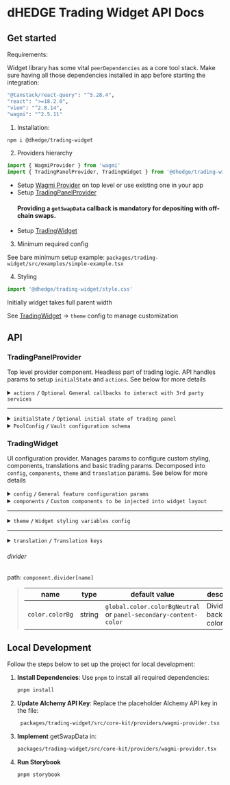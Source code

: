 # dHEDGE Trading Widget API Docs

## Get started

Requirements:

Widget library has some vital `peerDependencies` as a core tool stack. Make sure having all those dependencies installed in app before starting the integration:

```bash
"@tanstack/react-query": "^5.28.4",
"react": ">=18.2.0",
"viem": "^2.8.14",
"wagmi": "^2.5.11"
```

1. Installation:

```bash
npm i @dhedge/trading-widget
```

2. Providers hierarchy

```typescript jsx
import { WagmiProvider } from 'wagmi'
import { TradingPanelProvider, TradingWidget } from '@dhedge/trading-widget'
```

- Setup [Wagmi Provider](https://wagmi.sh/react/api/WagmiProvider) on top level or use existing one in your app
- Setup [TradingPanelProvider](#tradingpanelprovider)
  #### Providing a `getSwapData` callback is mandatory for depositing with off-chain swaps.
- Setup [TradingWidget](#tradingwidget)

3. Minimum required config

See bare minimum setup example: `packages/trading-widget/src/examples/simple-example.tsx`

4. Styling

```typescript jsx
import '@dhedge/trading-widget/style.css'
```

Initially widget takes full parent width

See [TradingWidget](#tradingwidget) -> `theme` config to manage customization

## API

### TradingPanelProvider

Top level provider component. Headless part of trading logic. API handles params to setup `initialState` and `actions`. See below for more details

<details>
<summary><code>actions</code> <code><b>/</b></code> <code>Optional General callbacks to interact with 3rd party services</code></summary>

> | name                           | type                                                                                                                                                                                                                                                                                                                                                                                                   | default value | description                                                                       |
> | ------------------------------ | ------------------------------------------------------------------------------------------------------------------------------------------------------------------------------------------------------------------------------------------------------------------------------------------------------------------------------------------------------------------------------------------------------ | ------------- | --------------------------------------------------------------------------------- |
> | `onUpdateSendTokenInput`       | (payload: Partial\<{ address: `Address`; symbol: `string`; value: `string`; decimals: `number`; isLoading?: `boolean` }\>) => void                                                                                                                                                                                                                                                                     | undefined     | triggers on send token change                                                     |
> | `onUpdateTradingSettings`      | (payload: Partial\<{ slippage: `number \| 'auto'`; minSlippage?: `number` isInfiniteAllowance: `boolean`; isMultiAssetWithdrawalEnabled: `boolean`; isCustomDepositOptionsDisabled?: `boolean`; isMaxSlippageLoading: `boolean` }\>) => void                                                                                                                                                           | undefined     | triggers on trading settings change                                               |
> | `onSetTradingType`             | (payload: `'deposit' \| 'withdraw'`) => void                                                                                                                                                                                                                                                                                                                                                           | undefined     | triggers on trading type change                                                   |
> | `onUpdateTradingModal`         | (payload: Partial\<{ isOpen: `boolean`; status: `'Success' \| 'None' \| 'Mining' \|  'Wallet'` }\>) => void                                                                                                                                                                                                                                                                                            | undefined     | triggers on trading modal change                                                  |
> | `onUpdateTransactions`         | (payload: AddTransaction \| UpdateTransaction \| RemoveTransaction) => void                                                                                                                                                                                                                                                                                                                            | undefined     | triggers on transaction action change                                             |
> | `onTradingSettleError`         | (error: `Error`) => void                                                                                                                                                                                                                                                                                                                                                                               | undefined     | triggers on trading settle error                                                  |
> | `onTransactionError`           | (error: `Error`, action: `TransactionAction` \| `undefined`, chainId?: `ChainId`, txHash?: `Address`) => void                                                                                                                                                                                                                                                                                          | undefined     | triggers on transaction error                                                     |
> | `onTransactionSuccess`         | (data: `WaitForTransactionReceiptReturnType`, action: `TransactionAction` \| `undefined`, link?: `string`) => void                                                                                                                                                                                                                                                                                     | undefined     | triggers on transaction success                                                   |
> | `onTransactionEstimationError` | (error: `EstimationError`, address: `Address`, chainId?: `ChainId`, account?: `Address`) => void                                                                                                                                                                                                                                                                                                       | undefined     | triggers on transaction estimation error                                          |
> | `onTokenSelector`              | (payload: { isOpen: `boolean`; entity: `'token' \| 'pool'` }) => void                                                                                                                                                                                                                                                                                                                                  | undefined     | triggers on token selector change                                                 |
> | `onLog`                        | (eventName: `string`, payload?: `Record<string, unknown>`) => void                                                                                                                                                                                                                                                                                                                                     | undefined     | triggers on log event                                                             |
> | `onSimulateTransaction`        | (payload: { chainId: `ChainId`; from: `Address`: to: `Address`; input: `string`; gas: `number`; value?: `string` }) => Promise<{ link?: `string`; simulation: { status: `boolean`; error_message: `string` } } \| null>                                                                                                                                                                                | undefined     | triggers to simulate transaction and get error details after failed tx estimation |
> | `getSwapData`                  | ({ signal: `AbortSignal`, variables: { chainId: `number`; sourceAddress: `Address`; destinationAddress: `Address`; walletAddress: `Address`; fromAddress: `Address`; amount: `string`; slippage: `string` } }) => Promise<{ destinationAmount: `string`; rawTransaction: `{ data: string }` ; routerKey: `'ONE_INCH' / 'ONE_INCH_V5' / 'ZERO_X' / 'PARASWAP' / 'PARASWAP_V6' / 'ODOS_V2'` } } \| null> | undefined     | provides off chain swap data based on send token value                            |

###### Source: `packages/trading-widget/src/core-kit/providers/index.tsx`

###### Default values: `undefined`

</details>

---

<details>
<summary><code>initialState</code> <code><b>/</b></code> <code>Optional initial state of trading panel</code></summary>

> | name                          | type                                                                                                                                                                                                                                              | default value                                                                                                                                          | description                                                                                     |
> | ----------------------------- | ------------------------------------------------------------------------------------------------------------------------------------------------------------------------------------------------------------------------------------------------- | ------------------------------------------------------------------------------------------------------------------------------------------------------ | ----------------------------------------------------------------------------------------------- |
> | `poolAddress`                 | Address                                                                                                                                                                                                                                           | `AddressZero`                                                                                                                                          | Current active pool address                                                                     |
> | `poolConfigMap`               | Record<Address, PoolConfig>                                                                                                                                                                                                                       | `{}`                                                                                                                                                   | Map of pool configs available for trading                                                       |
> | `settings`                    | { slippage: `number \| 'auto'`; minSlippage?: `number`; isInfiniteAllowance: `boolean`; isMultiAssetWithdrawalEnabled: `boolean`; isCustomDepositOptionsDisabled?: `boolean`; isMaxSlippageLoading: `boolean`; availableAggregators: `string[]` } | { slippage: `'auto'`; isInfiniteAllowance: `false`; isMultiAssetWithdrawalEnabled: `true`; isMaxSlippageLoading: `false`; availableAggregators: `[]` } | Panel settings                                                                                  |
> | `type`                        | 'deposit' \| 'withdraw'                                                                                                                                                                                                                           | `'deposit'`                                                                                                                                            | Trading type                                                                                    |
> | `input`                       | { sendToken: { address: `Address`; symbol: `string`; value: `string`; decimals: `number`; isLoading?: `boolean` }; receiveToken: { address: `Address`; symbol: `string`; value: `string`; decimals: `number`; isLoading?: `boolean` } }           | `poolConfigMap[poolAddress]`                                                                                                                           | Send/receive tokens pair                                                                        |
> | `entryFee`                    | { deposit: `number`; depositWithCustomCooldown: `number`; }                                                                                                                                                                                       | { deposit: `0`; depositWithCustomCooldown: `0.1` }                                                                                                     | Entry fee config map                                                                            |
> | `modal`                       | { isOpen: `boolean`; status: `'Success' \| 'None' \| 'Mining' \|  'Wallet'`; action: `'deposit' \| 'withdraw' \| 'approve  \`; link?: `string`; sendToken: TradingToken \| null; receiveToken: TradingToken \| null }                             | `{ isOpen: `false`,status: `'None'`, receiveToken: `null`, sendToken: `null` }`                                                                        | Trading modal state                                                                             |
> | `transactions`                | { action: `'deposit' \| 'withdraw' \| 'approve'`; symbol: `string`; chainId: `ChainId`; txHash?: `Address` }[]                                                                                                                                    | `[]`                                                                                                                                                   | Pending transactions                                                                            |
> | `poolFallbackData`            | { address: `Address`; managerLogicAddress?: `Address`; poolCompositions: `PoolComposition[]`; tokenPrice?: `string`; apy?: { value: `number`; currency: `'USD' \| 'ETH'` } }                                                                      | { address: `AddressZero` }                                                                                                                             | Current active pool fallback data to override or extend contract's response                     |
> | `defaultChainId`              | number (optional)                                                                                                                                                                                                                                 | undefined                                                                                                                                              | Chain id that will be returned from useNetwork wagmi hook when connected to unsupported network |
> | `customDepositTokensPerChain` | Record<ChainId, TradingToken[]>                                                                                                                                                                                                                   | `undefined`                                                                                                                                            | Per-chain map of extra deposit tokens that are appended to `depositParams.customTokens`.        |

###### Source: `packages/trading-widget/src/core-kit/providers/index.tsx`

###### Default values: `packages/trading-widget/src/core-kit/providers/index.tsx`

</details>

<details>
<summary><code>PoolConfig</code> <code><b>/</b></code> <code>Vault configuration schema</code></summary>

> | name                                        | type                                   | default value | description                                                                                                                             |
> | ------------------------------------------- | -------------------------------------- | ------------- | --------------------------------------------------------------------------------------------------------------------------------------- |
> | `address`                                   | `Address`                              | —             | Vault contract address                                                                                                                  |
> | `symbol`                                    | `string`                               | —             | Vault token symbol                                                                                                                      |
> | `chainId`                                   | `ChainId`                              | —             | Chain identifier where the vault lives                                                                                                  |
> | `depositParams.customTokens`                | `TradingToken[]`                       | `[]`          | List of additional assets accepted for deposits                                                                                         |
> | `depositParams.defaultDepositTokenSymbol`   | `string`                               | `undefined`   | Symbol of token to pre-select by default when switching to the **Deposit** tab                                                          |
> | `withdrawParams.customTokens`               | `TradingToken[]`                       | `[]`          | List of single-asset options available for withdrawals                                                                                  |
> | `withdrawParams.defaultWithdrawTokenSymbol` | `string`                               | `undefined`   | Symbol of token to pre-select by default when switching to the **Withdraw** tab (falls back to first `customTokens` item if undefined). |
> | `deprecated`                                | `boolean`                              | `false`       | Marks vault as deprecated and blocks trading operations                                                                                 |
> | `maintenance`                               | `boolean`                              | `false`       | Enables global vault maintenance mode (blocks deposits & withdrawals)                                                                   |
> | `maintenanceDeposits`                       | `boolean`                              | `false`       | Blocks only deposits                                                                                                                    |
> | `maintenanceWithdrawals`                    | `boolean`                              | `false`       | Blocks only withdrawals                                                                                                                 |
> | `pricingAsset`                              | `{ address: Address; symbol: string }` | `undefined`   | Pricing asset used for limit orders                                                                                                     |

###### Source: `packages/trading-widget/src/core-kit/types/config.types.ts`

</details>

### TradingWidget

UI configuration provider. Manages params to configure custom styling, components, translations and basic trading params. Decomposed into `config`, `components`, `theme` and `translation` params. See below for more details

<details>
<summary><code>config</code> <code><b>/</b></code> <code>General feature configuration params</code></summary>

##### params

> | name                               | type                                                           | default value                | description                                                                                                                                        |
> | ---------------------------------- | -------------------------------------------------------------- | ---------------------------- | -------------------------------------------------------------------------------------------------------------------------------------------------- |
> | `isGeoBlocked`                     | `boolean`                                                      | `false`                      | Restricts depositing action button and conditionally renders GeoBlockAlert component                                                               |
> | `isSanctioned`                     | `boolean`                                                      | `false`                      | Restricts depositing action button and conditionally renders SanctionedAlert component                                                             |
> | `depositQuoteDiffWarningThreshold` | `number`                                                       | `1.5`                        | Deposit slippage absolute percent value warning threshold, Affects styling to warn user                                                            |
> | `depositQuoteDiffErrorThreshold`   | `number`                                                       | `3`                          | Deposit slippage absolute percent value error threshold, Affects styling to warn user                                                              |
> | `defaultWithdrawSlippage`          | `number`                                                       | `[0.1, 0.3, 0.5, 1, 1.5, 3]` | Initial withdraw slippage absolute percent. Further adjustments are available in panel settings                                                    |
> | `defaultSwapTransactionSlippage`   | `number`                                                       | `0.75`                       | Default slippage (%) applied to swap transaction.                                                                                                  |
> | `defaultNoSwapMinDepositAmountGap` | `number`                                                       | `0.1`                        | Default gap (%) for min received vault tokens during no swap deposits.                                                                             |
> | `defaultNotificationDuration`      | `number`                                                       | `10000`                      | Notification duration in ms                                                                                                                        |
> | `defaultLockTime`                  | `string`                                                       | `'24 hours'`                 | Formatted default deposit lock time to be displayed in panel (Long lockup period is used to bypass entry fee and can be managed in panel settings) |
> | `customLockTime`                   | `string`                                                       | `'15 minutes'`               | Formatted custom deposit lock time alternative to be displayed in panel                                                                            |
> | `stablePrecision`                  | `number`                                                       | `3`                          | Number of decimals to be displayed in stables (e.g USDC balance)                                                                                   |
> | `defaultPrecision`                 | `number`                                                       | `6`                          | Number of decimals to be displayed in token values                                                                                                 |
> | `termsOfUseAccepted`               | `boolean`                                                      | `true`                       | Requires user to confirm terms of use by rendering DepositTermsOfUse component before deposit action                                               |
> | `standalone`                       | `boolean`                                                      | `true`                       | Handles token selection in SPA mode                                                                                                                |
> | `isAllAssetsWithdrawOptionDefault` | `boolean`                                                      | `false`                      | Sets "All Assets" withdraw option by default                                                                                                       |
> | `isCustomDepositOptionsDisabled`   | `boolean`                                                      | `false`                      | When enabled, excludes custom deposit tokens and native tokens from deposit options. Only vault's default deposit tokens are available.            |
> | `chainConfig`                      | `Partial<Record<ChainId, { name: string; iconPath: string }>>` | `{}`                         | Sets map of chain `name` and `iconPath`                                                                                                            |
> | `aaveOffchainWithdrawMinValue`     | `number`                                                       | `50`                         | Value in USD when off-chain Aave withdrawal is enabled                                                                                             |
> | `getFallbackIconPath`              | `(tokenName: string) => string`                                | `buildIconLink`              | Fallback token icon path getter                                                                                                                    |
> | `minLimitOrderValue`               | `number`                                                       | `0`                          | Minimum USD value required to create a limit sell order                                                                                            |
> | `limitOrderThemeConfig`            | `ThemeProviderConfigProps`                                     | `{}`                         | Limit sell overlay content theme config                                                                                                            |

##### actions

> | name                 | type                     | default value                 | description                                                                                                                                                                                                                                                                   |
> | -------------------- | ------------------------ | ----------------------------- | ----------------------------------------------------------------------------------------------------------------------------------------------------------------------------------------------------------------------------------------------------------------------------- |
> | `onConnect`          | `() => void`             | `() => {}`                    | Widget has built-in `Connect Wallet` action button that triggers `onConnect` callback assuming starting of abstract wallet connection process. After all the only requirement is to get connected wallet inside wagmi's `useAccount` hook to make trading operations possible |
> | `onAcceptTermsOfUse` | `() => Promise<boolean>` | `() => Promise.resolve(true)` | Callback is triggered after user's approval of Terms of Use statements assuming switching of external `config.termsOfUseAccepted` param to `true` state                                                                                                                       |

###### Source: `packages/trading-widget/src/trading-widget/providers/config-provider`

###### Default values: `packages/trading-widget/src/trading-widget/providers/config-provider/config-provider.defaults.ts`

</details>

<details>
<summary>
<code>components</code>
<code><b>/</b></code>
<code>Custom components to be injected into widget layout</code>
</summary>

> | name                    | type                                | default value             | description                                                                                                                           |
> | ----------------------- | ----------------------------------- | ------------------------- | ------------------------------------------------------------------------------------------------------------------------------------- |
> | `GeoBlockAlert`         | ComponentType                       | `<GeoBlockAlert>`         | Component replaces deposit button while `isGeoBlocked` config param is set to `true`                                                  |
> | `SanctionedAlert`       | ComponentType                       | `<SanctionedAlert>`       | Component replaces deposit button while `isSanctioned` config param is set to `true`                                                  |
> | `MaxSupplyReachedAlert` | ComponentType                       | `<MaxSupplyReachedAlert>` | Component rendered in the deposit meta when the expected total supply exceeds the max cap; warns that the deposit will not go through |
> | `DepositMetaInfo`       | ComponentType                       | `undefined`               | Component is injected into deposit meta part of widget layout nearby TransactionOverviewDisclosure                                    |
> | `WithdrawMetaInfo`      | ComponentType                       | `undefined`               | Component is injected into withdraw meta part of widget layout nearby WithdrawTransactionOverviewDisclosure                           |
> | `CustomDepositMeta`     | ComponentType                       | `undefined`               | Custom extra component injected above deposit meta section in the deposit tab panel (e.g., chart, info, etc.)                         |
> | `Image`                 | ComponentType<ImageProps>           | `<img>`                   | Component optionally can be used to pass `nextjs` Image component to be used for assets rendering                                     |
> | `LogoSpinner`           | ComponentType<SVGProps<SVGElement>> | `<Spinner>`               | Component is injected into widget pending transaction overlay. Assume using of spinning animation                                     |
> | `DepositTermsOfUse`     | ComponentType                       | `undefined`               | Component is injected into `TermsOfUseOverlay` to extend default terms of use statement points                                        |
> | `ActionButton`          | ComponentType                       | `<ActionButton>`          | Component overrides default `ActionButton` and has `ButtonProps` API                                                                  |

###### Source: `packages/trading-widget/src/trading-widget/providers/component-provider/component-provider.tsx`

###### Default values: `undefined`

</details>

---

<details>
<summary>
<code>theme</code>
<code><b>/</b></code>
<code>Widget styling variables config</code>
</summary>

##### global

###### color

path: `global.color[name]`

> | name                     | type   | default value                                | description                           |
> | ------------------------ | ------ | -------------------------------------------- | ------------------------------------- |
> | `colorTextPrimary`       | string | `#ffffff`                                    | Primary text color                    |
> | `colorTextPrimaryHover`  | string | `#ffffffCC`                                  | Primary hover text color              |
> | `colorBorderPrimary`     | string | `global?.color?.colorTextPrimary ?? #ffffff` | Primary border color                  |
> | `colorTextSecondary`     | string | `#9DA2AD`                                    | Secondary text color                  |
> | `colorBgPrimary`         | string | `#1B2432`                                    | Primary bg color                      |
> | `colorBgSecondary`       | string | `#2B313E`                                    | Secondary bg color                    |
> | `colorTextAccent`        | string | `#ffffff`                                    | Accent text color                     |
> | `colorTextAccentHover`   | string | `#ffffffCC`                                  | Accent hover text color               |
> | `colorBgAccentFrom`      | string | `#73D393`                                    | Accent bg gradient `from` color       |
> | `colorBgAccentTo`        | string | `#34855E`                                    | Accent bg gradient `to` color         |
> | `colorBgAccentFromHover` | string | `#73D393CC`                                  | Accent hover bg gradient `from` color |
> | `colorBgAccentToHover`   | string | `#162435`                                    | Accent hover bg gradient `to` color   |
> | `colorTextNeutral`       | string | `#9DA2AD80`                                  | Neutral text color                    |
> | `colorBgNeutral`         | string | `#9DA2AD33`                                  | Neutral bg color                      |
> | `colorTextLoading`       | string | `#ffffff99`                                  | Loading text color                    |
> | `colorTextError`         | string | `#EF4444`                                    | Error text color                      |
> | `colorTextWarning`       | string | `#AFA58D`                                    | Warning text color                    |
> | `colorTextSuccess`       | string | `#73D393`                                    | Success text color                    |
> | `colorIcon`              | string | `global?.color?.colorTextPrimary ?? #ffffff` | Icon color                            |
> | `colorIconHover`         | string | `global?.color?.colorIconHover ?? #ffffffCC` | Icon hover color                      |
> | `colorScrollbar`         | string | `#73D39380`                                  | Scrollbar color                       |

###### size

path: `global.size[name]`

> | name                  | type   | default value                                | description            |
> | --------------------- | ------ | -------------------------------------------- | ---------------------- |
> | `gap`                 | string | `0.25rem`                                    | General flex gap       |
> | `spacer`              | string | `4px`                                        | General spacer         |
> | `fontSizeBase`        | string | `16px`                                       | Font size base         |
> | `lineHeightBase`      | string | `24px`                                       | Line height base       |
> | `fontSizeXs`          | string | `12px`                                       | Font size xs           |
> | `lineHeightXs`        | string | `16px`                                       | Line height xs         |
> | `fontSizeSm`          | string | `14px`                                       | Font size sm           |
> | `lineHeightSm`        | string | `20px`                                       | Line height sm         |
> | `fontSizeLg`          | string | `18px`                                       | Font size lg           |
> | `lineHeightLg`        | string | `28px`                                       | Line height lg         |
> | `iconSize`            | string | `20px`                                       | Icon size base         |
> | `iconSizeSm`          | string | `24px`                                       | Icon size sm           |
> | `iconSecondarySize`   | string | `16px`                                       | Icon secondary size    |
> | `iconSecondarySizeSm` | string | `16px`                                       | Icon secondary size sm |
> | `labelFontSize`       | string | `config?.global?.size?.fontSizeXs ?? 12px`   | Label font size        |
> | `labelLineHeight`     | string | `config?.global?.size?.lineHeightXs ?? 16px` | Label font size        |
> | `labelLineHeight`     | string | `config?.global?.size?.lineHeightXs ?? 16px` | Label font size        |

###### style

path: `global.style[name]`

> | name                 | type   | default value | description                  |
> | -------------------- | ------ | ------------- | ---------------------------- |
> | `radiusPrimary`      | string | `1rem`        | General border radius        |
> | `radiusSecondary`    | string | `1rem`        | Secondary border radius      |
> | `fontWeightLight`    | string | `300`         | Font weight light            |
> | `fontWeightMedium`   | string | `500`         | Font weight medium           |
> | `fontWeightBold`     | string | `700`         | Font weight bold             |
> | `actionOpacity`      | string | `1`           | Action element opacity       |
> | `actionOpacityHover` | string | `0.8`         | Action hover element opacity |

##### component

###### notification

path: `component.notification[name]`

> | name            | type   | default value                                        | description           |
> | --------------- | ------ | ---------------------------------------------------- | --------------------- |
> | `color.colorBg` | string | `config?.global?.color?.colorBgSecondary ?? #2B313E` | Notification bg color |

###### popup

path: `component.popup[name]`

> | name                | type   | default value                                          | description      |
> | ------------------- | ------ | ------------------------------------------------------ | ---------------- |
> | `color.colorText`   | string | `config?.global?.color?.colorTextSecondary ?? #9DA2AD` | Popup text color |
> | `color.colorBg`     | string | `config?.global?.color?.colorBgSecondary ?? #2B313E`   | Popup bg color   |
> | `color.colorBorder` | string | `config?.global?.color?.colorTextSecondary ?? #9DA2AD` | Popup bg color   |
> | `size.fontSize`     | string | `config?.global?.size?.fontSizeXs ?? 12px`             | Popup font size  |

###### popupList

path: `component.popupList[name]`

> | name               | type   | default value | description                   |
> | ------------------ | ------ | ------------- | ----------------------------- |
> | `color.itemBgEven` | string | `transparent` | Popup list even item bg color |
> | `color.itemBgOdd`  | string | `#2A3648`     | Popup list odd item bg color  |
> | `color.headerBg`   | string | `#1B2432`     | Popup list header bg color    |

###### tabGroup

path: `component.tabGroup[name]`

> | name      | type   | default value            | description              |
> | --------- | ------ | ------------------------ | ------------------------ |
> | `size.px` | string | `global.size.spacer * 3` | Tab group padding inline |

###### tabList

path: `component.tabList[name]`

> | name            | type   | default value                  | description               |
> | --------------- | ------ | ------------------------------ | ------------------------- |
> | `color.colorBg` | string | `#181C25`                      | Tab list bg color         |
> | `style.radius`  | string | `global.style.radiusSecondary` | Tab list border radius    |
> | `size.px`       | string | `global.size.spacer * 3`       | Tab list padding inline   |
> | `size.py`       | string | `global.size.spacer * 2`       | Tab list padding vertical |

###### tabContent

path: `component.tabContent[name]`

> | name       | type   | default value            | description                |
> | ---------- | ------ | ------------------------ | -------------------------- |
> | `size.pt`  | string | `global.size.spacer * 3` | Tab content padding top    |
> | `size.px`  | string | `0px`                    | Tab content padding inline |
> | `size.pb`  | string | `global.size.spacer * 9` | Tab content padding bottom |
> | `size.gap` | string | `global.size.spacer * 2` | Tab content flex gap       |

###### tab

path: `component.tab[name]`

> | name                    | type   | default value                        | description           |
> | ----------------------- | ------ | ------------------------------------ | --------------------- |
> | `size.px`               | string | `global.size.spacer * 9`             | Tab padding inline    |
> | `size.py`               | string | `global.size.spacer * 3`             | Tab padding block     |
> | `size.fontSize`         | string | `global.size.fontSizeSm`             | Tab font size         |
> | `color.colorBg`         | string | `global.color.colorBgNeutral`        | Tab bg color          |
> | `color.colorText`       | string | `global.color.colorTextNeutral`      | Tab text color        |
> | `color.selectColorText` | string | `global.color.colorTextPrimary`      | Tab select text color |
> | `color.colorTextHover`  | string | `global.color.colorTextPrimaryHover` | Tab hover text color  |
> | `style.fontWeight`      | string | `global.style.fontWeightBold`        | Tab font weight       |
> | `style.lineHeight`      | string | `global.size.lineHeightSm`           | Tab line height       |

###### balance

path: `component.balance[name]`

> | name                   | type   | default value                     | description               |
> | ---------------------- | ------ | --------------------------------- | ------------------------- |
> | `size.px`              | string | `global.size.spacer * 3`          | Balance padding inline    |
> | `size.gap`             | string | `global.size.gap`                 | Balance flex gap          |
> | `size.fontSize`        | string | `global.size.fontSizeLg`          | Balance font size         |
> | `size.lineHeight`      | string | `global.size.lineHeightLg`        | Balance line height       |
> | `size.priceFontSize`   | string | `global.size.fontSizeBase`        | Balance price font size   |
> | `size.priceLineHeight` | string | `global.size.lineHeightBase`      | Balance price line height |
> | `color.colorText`      | string | `global.color.colorTextPrimary`   | Balance text color        |
> | `color.priceColorText` | string | `global.color.colorTextSecondary` | Balance price text color  |

###### inputGroup

path: `component.inputGroup[name]`

> | name       | type   | default value            | description                |
> | ---------- | ------ | ------------------------ | -------------------------- |
> | `size.px`  | string | `global.size.spacer * 3` | Input group padding inline |
> | `size.gap` | string | `global.size.gap`        | Input group flex gap       |

###### input

path: `component.input[name]`

> | name                      | type   | default value                     | description                 |
> | ------------------------- | ------ | --------------------------------- | --------------------------- |
> | `size.px`                 | string | `global.size.spacer * 3`          | Input padding inline        |
> | `size.py`                 | string | `global.size.spacer * 2`          | Input padding block         |
> | `size.gap`                | string | `global.size.gap * 2`             | Input flex gap              |
> | `size.priceGap`           | string | `global.size.gap * 2`             | Input flex gap              |
> | `size.iconSize`           | string | `global.size.iconSize`            | Input icon size             |
> | `size.iconSizeSm`         | string | `global.size.iconSizeSm`          | Input icon size sm          |
> | `size.labelFontSize`      | string | `global.size.fontSizeSm`          | Input label line height     |
> | `size.labelLineHeight`    | string | `global.size.lineHeightSm`        | Input label font size       |
> | `size.fontSize`           | string | `global.size.fontSizeSm`          | Input font size             |
> | `size.lineHeight`         | string | `global.size.lineHeightSm`        | Input line height           |
> | `size.fontSizeLg`         | string | `global.size.fontSizeLg`          | Input font size lg          |
> | `size.lineHeightLg`       | string | `global.size.lineHeightLg`        | Input line height lg        |
> | `size.tokenFontSize`      | string | `global.size.fontSizeXs`          | Input token font size       |
> | `size.tokenLineHeight`    | string | `global.size.lineHeightXs`        | Input token line height     |
> | `size.tokenFontSizeSm`    | string | `global.size.fontSizeBase`        | Input token font size sm    |
> | `size.tokenLineHeightSm`  | string | `global.size.lineHeightBase`      | Input token line height sm  |
> | `size.buttonPx`           | string | `global.size.spacer * 2`          | Input button padding inline |
> | `size.buttonPy`           | string | `global.size.spacer`              | Input button padding block  |
> | `size.buttonFontSize`     | string | `global?.size?.fontSizeXs`        | Input button font size      |
> | `size.buttonLineHeight`   | string | `global?.size?.lineHeightXs`      | Input button line height    |
> | `color.textColor`         | string | `global.color.colorTextPrimary`   | Input text color            |
> | `color.loadingTextColor`  | string | `global.color.colorTextLoading`   | Input loading text color    |
> | `color.bgColor`           | string | `global.color.colorBgNeutral`     | Input bg color              |
> | `color.bgColorFocus`      | string | `transparent`                     | Input bg color              |
> | `color.borderColor`       | string | `#4C505B`                         | Input border color          |
> | `color.borderColorFocus`  | string | `global.color.colorTextPrimary`   | Input border focus color    |
> | `color.placeholderColor`  | string | `global.color.colorTextSecondary` | Input placeholder color     |
> | `color.buttonBgColor`     | string | `global.color.colorBgSecondary`   | Input button bg color       |
> | `color.buttonBorderColor` | string | `global.color.colorBgAccentTo`    | Input button border color   |
> | `color.buttonTextColor`   | string | `global.color.colorTextPrimary`   | Input button text color     |
> | `style.radius`            | string | `global.style.radiusPrimary`      | Input border radius         |
> | `style.labelFontWeight`   | string | `global.style.fontWeightLight`    | Input label font weight     |
> | `style.fontWeight`        | string | `global.style.fontWeightLight`    | Input font weight           |
> | `style.tokenFontWeight`   | string | `global.style.fontWeightLight`    | Input token font weight     |
> | `style.buttonRadius`      | string | `30px`                            | Input button border radius  |

###### tooltip

path: `component.tooltip[name]`

> | name              | type   | default value | description      |
> | ----------------- | ------ | ------------- | ---------------- |
> | `color.colorBg`   | string | `#12171F`     | Tooltip bg color |
> | `color.colorText` | string | `#ffffff`     | Tooltip bg color |

###### switch

path: `component.switch[name]`

> | name                   | type   | default value | description                 |
> | ---------------------- | ------ | ------------- | --------------------------- |
> | `color.colorBgChecked` | string | `#152E4D`     | Switch checked bg color     |
> | `color.colorBg`        | string | `#4C505B`     | Switch unchecked bg color   |
> | `color.color`          | string | ``            | Switch unchecked text color |
> | `color.colorChecked`   | string | ``            | Switch checked text color   |

###### actionButton

path: `component.actionButton[name]`

> | name                            | type   | default value                         | description                                |
> | ------------------------------- | ------ | ------------------------------------- | ------------------------------------------ |
> | `size.borderWidth`              | string | `1px`                                 | Action button border width                 |
> | `color.colorBgFrom`             | string | `global.color.colorBgAccentFrom`      | Action button bg gradient color from       |
> | `color.colorBgTo`               | string | `global.color.colorBgAccentTo`        | Action button bg gradient color to         |
> | `color.colorBgFromHover`        | string | `global.color.colorBgAccentFromHover` | Action button hover bg gradient color from |
> | `color.colorBgToHover`          | string | `global.color.colorBgAccentTo`        | Action button hover bg gradient color to   |
> | `color.colorBorder`             | string | `global.color.colorBgAccentFrom`      | Action button border color                 |
> | `color.colorText`               | string | `global.color.colorTextAccent`        | Action button text color                   |
> | `color.colorText`               | string | `global.color.colorTextAccent`        | Action button text color                   |
> | `color.outlineColorBorder`      | string | `#ffffff33`                           | Action outline button border color         |
> | `color.outlineColorBorderHover` | string | `#ffffffCC`                           | Action outline button hover border color   |
> | `color.outlineColorText`        | string | `global.color.colorTextPrimary`       | Action outline button text color           |

###### meta

path: `component.meta[name]`

> | name                        | type   | default value                        | description                 |
> | --------------------------- | ------ | ------------------------------------ | --------------------------- |
> | `size.gap`                  | string | `global.size.gap`                    | Meta flex gap               |
> | `size.px`                   | string | `global.size.spacer * 3`             | Meta padding inline         |
> | `size.fontSize`             | string | `global.size.fontSizeXs`             | Meta font size              |
> | `size.lineHeight`           | string | `global.size.lineHeightXs`           | Meta line height            |
> | `size.emphasisedFontSize`   | string | `global.size.fontSizeSm`             | Meta font size emphasised   |
> | `size.emphasisedLineHeight` | string | `global.size.lineHeightSm`           | Meta line height emphasised |
> | `color.linkTextColor`       | string | `global.color.colorBgAccentFrom`     | Meta link text color        |
> | `color.panelBgHover`        | string | `config.global.color.colorBgNeutral` | Meta panel hover bg         |

###### Source: `packages/trading-widget/src/trading-widget/providers/theme-provider/theme-provider.tsx`

###### Default values: `undefined`

</details>

---

<details>
<summary>
<code>translation</code>
<code><b>/</b></code>
<code>Translation keys</code>
</summary>|

> | name                                | type   | default value                                                                                                                                                                                              | description |
> | ----------------------------------- | ------ | ---------------------------------------------------------------------------------------------------------------------------------------------------------------------------------------------------------- | ----------- |
> | `depositSlippageWarning`            | string | Excludes entry fee.                                                                                                                                                                                        |             |
> | `withdrawSlippageWarning`           | string | Slippage only applies to single asset withdrawals and withdrawals from vaults with debt positions in Aave.                                                                                                 |             |
> | `minSlippageWarning`                | string | Flexible min slippage value that is likely enough to process the transaction.                                                                                                                              |             |
> | `highSlippageWarning`               | string | We recommend using another asset to trade with lower slippage.                                                                                                                                             |             |
> | `recommendedMinSlippage`            | string | Recommended Min Slippage                                                                                                                                                                                   |             |
> | `projectedDailyEarningsTooltip`     | string | Projected daily earnings are based on the current APY and may differ from actual earnings.                                                                                                                 |             |
> | `dailyEarnings`                     | string | Daily Earnings                                                                                                                                                                                             |             |
> | `projectedYearlyEarningsTooltip`    | string | Projected yearly earnings are based on the current APY and may differ from actual earnings.                                                                                                                |             |
> | `yearlyEarnings`                    | string | Yearly Earnings                                                                                                                                                                                            |             |
> | `fullReceiveDetails`                | string | See full details influencing what you will receive.                                                                                                                                                        |             |
> | `tradeDetails`                      | string | Trade details                                                                                                                                                                                              |             |
> | `maxSlippage`                       | string | Max slippage                                                                                                                                                                                               |             |
> | `minReceiveAmount`                  | string | You will receive no less than this amount.                                                                                                                                                                 |             |
> | `minReceived`                       | string | Minimum Received                                                                                                                                                                                           |             |
> | `estimatedMultiAssetFractions`      | string | Estimated multi asset fractions                                                                                                                                                                            |             |
> | `infinite`                          | string | Infinite                                                                                                                                                                                                   |             |
> | `tokenAllowance`                    | string | Token Allowance                                                                                                                                                                                            |             |
> | `entryFee`                          | string | Entry Fee                                                                                                                                                                                                  |             |
> | `entryFeeExplanation`               | string | When you deposit, the token takes a small entry fee. This fee helps cover the costs when we rebalance the underlying funds, and it's shared among all token holders.                                       |             |
> | `minDepositUsd`                     | string | Minimum deposit in USD.                                                                                                                                                                                    |             |
> | `minDeposit`                        | string | Minimum Deposit                                                                                                                                                                                            |             |
> | `tokensLockTime`                    | string | Purchased tokens will have a {lockTime} lock.                                                                                                                                                              |             |
> | `slippageTolerance`                 | string | Slippage tolerance                                                                                                                                                                                         |             |
> | `bypassEntryFee`                    | string | Bypass Entry Fee                                                                                                                                                                                           |             |
> | `tokenAmountToApprove`              | string | Amount of tokens to be approved.                                                                                                                                                                           |             |
> | `auto`                              | string | Auto                                                                                                                                                                                                       |             |
> | `lengthenLockup`                    | string | Lengthen lockup to remove entry fee                                                                                                                                                                        |             |
> | `deposit`                           | string | Buy                                                                                                                                                                                                        |             |
> | `withdraw`                          | string | Sell                                                                                                                                                                                                       |             |
> | `max`                               | string | Max                                                                                                                                                                                                        |             |
> | `allAssets`                         | string | All Assets                                                                                                                                                                                                 |             |
> | `all`                               | string | All                                                                                                                                                                                                        |             |
> | `sell`                              | string | Sell                                                                                                                                                                                                       |             |
> | `receiveEstimated`                  | string | Receive (estimated)                                                                                                                                                                                        |             |
> | `confirmInWallet`                   | string | Please confirm in wallet                                                                                                                                                                                   |             |
> | `pending`                           | string | Pending...                                                                                                                                                                                                 |             |
> | `approve`                           | string | Approve                                                                                                                                                                                                    |             |
> | `connectWallet`                     | string | Connect Wallet                                                                                                                                                                                             |             |
> | `minimumPurchase`                   | string | Minimum purchase is {value}                                                                                                                                                                                |             |
> | `poolIsInactive`                    | string | {poolSymbol} token is no longer active. Please withdraw from them.                                                                                                                                         |             |
> | `poolDepositsAreMaintenance`        | string | {poolSymbol} token is under maintenance. Deposits are temporarily blocked.                                                                                                                                 |             |
> | `poolWithdrawalsAreMaintenance`     | string | {poolSymbol} token is under maintenance. Withdrawals are temporarily blocked.                                                                                                                              |             |
> | `poolIsPrivate`                     | string | This vault is currently private                                                                                                                                                                            |             |
> | `confirmMaxSlippage`                | string | Confirm {slippagePercentage}% max slippage                                                                                                                                                                 |             |
> | `withdrawalLiquidityDisabled`       | string | Intended withdraw value is greater than available liquidity ({value})                                                                                                                                      |             |
> | `withdrawCooldown`                  | string | You can sell your {tokenSymbol} tokens in {cooldownEndTime}                                                                                                                                                |             |
> | `termsOfUse`                        | string | Terms Of Use                                                                                                                                                                                               |             |
> | `termOfUseDepositListTitle`         | string | Please know the following before depositing                                                                                                                                                                |             |
> | `termOfUseDepositAssetSlippage`     | string | When exiting, investors receive single asset or the underlying vault assets. Withdraw slippage can be customized in withdraw settings                                                                      |             |
> | `termOfUseDepositBugs`              | string | There may be interface bugs on the platform                                                                                                                                                                |             |
> | `termOfUseDepositDowntime`          | string | There may be interface downtime (planned and unplanned)                                                                                                                                                    |             |
> | `termOfUseDepositAuditRisk`         | string | Smart contracts are audited but a risk is still present                                                                                                                                                    |             |
> | `termOfUseDepositAccept`            | string | Accept & Deposit                                                                                                                                                                                           |             |
> | `back`                              | string | Back                                                                                                                                                                                                       |             |
> | `done`                              | string | Done                                                                                                                                                                                                       |             |
> | `termOfUseWithdrawAcceptLabel`      | string | I understand and accept the withdraw terms                                                                                                                                                                 |             |
> | `termOfUseWithdrawPoint1`           | string | Withdrawal requests are intended to settle in USDC. In rare cases where market conditions or high slippage prevent a USDC swap, the order may be settled in the underlying tokens of the respective vault. |             |
> | `termOfUseWithdrawPoint2`           | string | Revoking token approval after placing an order will prevent the order from being executed.                                                                                                                 |             |
> | `highSlippage`                      | string | High Slippage Alert                                                                                                                                                                                        |             |
> | `responsibleHighSlippage`           | string | By proceeding with this trade, you acknowledge and accept the possibility of experiencing high slippage, resulting in a potential difference between the expected and executed price.                      |             |
> | `highSlippageListTitle`             | string | Please consider the following before confirming                                                                                                                                                            |             |
> | `highSlippageQuoteDiff`             | string | Be aware that the final amount of assets you receive may be different from the initially quoted value.                                                                                                     |             |
> | `highSlippageRisk`                  | string | Ensure that you understand the risks associated with high slippage and are comfortable proceeding with the trade.                                                                                          |             |
> | `confirm`                           | string | Confirm                                                                                                                                                                                                    |             |
> | `selectToken`                       | string | Select Token                                                                                                                                                                                               |             |
> | `sendingOrderToWallet`              | string | Sending order to your wallet                                                                                                                                                                               |             |
> | `settingUpTx`                       | string | Setting up transaction                                                                                                                                                                                     |             |
> | `miningTx`                          | string | Processing                                                                                                                                                                                                 |             |
> | `approveSpending`                   | string | Approve {symbol} spending                                                                                                                                                                                  |             |
> | `pay`                               | string | Pay                                                                                                                                                                                                        |             |
> | `multiAssetFractions`               | string | multi asset fractions                                                                                                                                                                                      |             |
> | `swappableAssets`                   | string | swappable assets                                                                                                                                                                                           |             |
> | `explorer`                          | string | Explorer                                                                                                                                                                                                   |             |
> | `as`                                | string | As                                                                                                                                                                                                         |             |
> | `switchNetwork`                     | string | Switch Network                                                                                                                                                                                             |             |
> | `depositAction`                     | string | Buy                                                                                                                                                                                                        |             |
> | `withdrawAction`                    | string | Sell                                                                                                                                                                                                       |             |
> | `swapAction`                        | string | Swap                                                                                                                                                                                                       |             |
> | `unrollAction`                      | string | Unroll                                                                                                                                                                                                     |             |
> | `unrollAndClaimAction`              | string | Claim                                                                                                                                                                                                      |             |
> | `claimAction`                       | string | Claim Without Swap                                                                                                                                                                                         |             |
> | `claimLabel`                        | string | Claim Assets                                                                                                                                                                                               |             |
> | `createLimitSellOrder`              | string | Stop order set                                                                                                                                                                                             |             |
> | `swapAndClaimTo`                    | string | Swap and claim assets to                                                                                                                                                                                   |             |
> | `initWithdrawDescription`           | string | Unroll                                                                                                                                                                                                     |             |
> | `initWithdrawTooltip`               | string | Unroll prepares assets for single asset withdrawal                                                                                                                                                         |             |
> | `completeWithdrawDescription`       | string | Claim                                                                                                                                                                                                      |             |
> | `completeWithdrawTooltip`           | string | This final step swaps all assets to a single asset and sends it to your wallet                                                                                                                             |             |
> | `unrollAndClaimDescription`         | string | Claim                                                                                                                                                                                                      |             |
> | `limitOrderWithdrawDescription`     | string | You are about to create a withdrawal request. Your vault tokens will be withdrawn within a few minutes.                                                                                                    |             |
> | `total`                             | string | Total:                                                                                                                                                                                                     |             |
> | `showAll`                           | string | Show All                                                                                                                                                                                                   |             |
> | `hide`                              | string | Hide                                                                                                                                                                                                       |             |
> | `refreshSwapQuoteTooltip`           | string | Refresh swap quote                                                                                                                                                                                         |             |
> | `proceedWithNextStep`               | string | Please proceed with the next step.                                                                                                                                                                         |             |
> | `aggregatorsLabel`                  | string | Swap source                                                                                                                                                                                                |             |
> | `aggregatorsTooltip`                | string | Choose which aggregators to use for your trades.                                                                                                                                                           |             |
> | `batchTransactionsLabel`            | string | Batch transactions                                                                                                                                                                                         |             |
> | `batchTransactionsSwitchLabel`      | string | Batch                                                                                                                                                                                                      |             |
> | `batchTransactionsTooltip`          | string | Group approve and trade calls into a single batch transaction. Disable if you prefer separate prompts.                                                                                                     |             |
> | `openLimitOrderAfterBuySwitchLabel` | string | Add Stop Order                                                                                                                                                                                             |             |
> | `orderingLabel`                     | string | Ordering                                                                                                                                                                                                   |             |
> | `paidLabel`                         | string | Paid                                                                                                                                                                                                       |             |
> | `priceLabel`                        | string | Price                                                                                                                                                                                                      |             |
> | `transactionLabel`                  | string | Transaction                                                                                                                                                                                                |             |
> | `stopOrder`                         | string | Stop Order                                                                                                                                                                                                 |             |
> | `send`                              | string | Send                                                                                                                                                                                                       |             |
> | `cooldown`                          | string | Cooldown                                                                                                                                                                                                   |             |
> | `delete`                            | string | Delete                                                                                                                                                                                                     |             |
> | `withdrawalRequest`                 | string | Withdrawal request                                                                                                                                                                                         |             |
> | `deleteWithdrawalRequest`           | string | Delete withdrawal request                                                                                                                                                                                  |             |
> | `pendingWithdrawalRequest`          | string | Pending withdrawal request                                                                                                                                                                                 |             |
> | `insufficientBalance`               | string | Insufficient Balance                                                                                                                                                                                       |             |

###### Source: `packages/trading-widget/src/trading-widget/providers/translation-provider/translation-provider.tsx`

###### Default values: `packages/trading-widget/src/trading-widget/providers/translation-provider/translation-provider.defaults.ts`

</details>

###### divider

path: `component.divider[name]`

> | name            | type   | default value                                                    | description              |
> | --------------- | ------ | ---------------------------------------------------------------- | ------------------------ |
> | `color.colorBg` | string | `global.color.colorBgNeutral` or `panel-secondary-content-color` | Divider background color |

## Local Development

Follow the steps below to set up the project for local development:

1. **Install Dependencies**:
   Use `pnpm` to install all required dependencies:

   ```bash
   pnpm install
   ```

2. **Update Alchemy API Key**: Replace the placeholder Alchemy API key in the file:

   ```bash
    packages/trading-widget/src/core-kit/providers/wagmi-provider.tsx
   ```

3. **Implement** getSwapData in:
   ```bash
   packages/trading-widget/src/core-kit/providers/wagmi-provider.tsx
   ```
4. **Run Storybook**
   ```bash
   pnpm storybook
   ```

